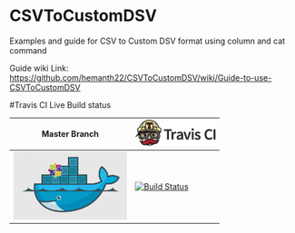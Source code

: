 # CSVToCustomDSV
Examples and guide for CSV to Custom DSV format using column and cat command

Guide wiki Link: https://github.com/hemanth22/CSVToCustomDSV/wiki/Guide-to-use-CSVToCustomDSV


#Travis CI Live Build status

Master Branch|[![Travis CI logo](TravisCI.png)](https://travis-ci.org)
---|---
[![DockerCentOS](DockerCentOS.png)](https://travis-ci.org/hemanth22)|[![Build Status](https://travis-ci.org/hemanth22/CSVToCustomDSV.svg?branch=master)](https://travis-ci.org/hemanth22/CSVToCustomDSV)
